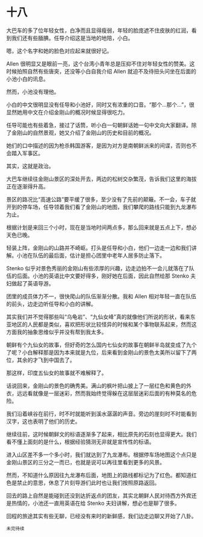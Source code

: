 # 十八

大巴车的多了位年轻女性，白净而且显得瘦弱，年轻的脸庞遮不住皮肤的红润，看到我们还有些腼腆。任导介绍这是当地的地陪，小白。



嗯，这个名字和她的脸色对应起来就很好记。

Allen 很明显又是眼前一亮，这个台湾小青年总是压抑不住对年轻女性的赞美。这时候拍照自然有些唐突，还没等小白自我介绍 Allen 就迫不及待扭头问坐在后面的小池小白的讯息。



然而，小池没有理他。

小白的中文很明显没有任导和小池好，同时又有浓重的口音。“那个…那个…”，很显然她用中文在介绍金刚山的概况时候显得很吃力。

任导可能也有些着急，接过了话筒，听小白一句朝鲜话她一句中文向大家翻译。除了金刚山的自然景观，她又介绍了金刚山的历史和目前的概况。

她们的口中描述的因为枪杀韩国游客，是因为对方是南朝鲜派来的间谍，否则也不会踏入军事区。

其实，这就是政治。

大巴车继续往金刚山景区的深处开去，两边的松树交杂繁茂，告诉我们这里的海拔正在逐渐得升高。

景区的路况比“高速公路”要平缓了很多，至少没有了先前的颠簸。不一会，车子就开到的停车场，任导领着我们看了金刚山的地图，我们攀爬的路线只能到九龙瀑布为止。

根据计划是来回三个小时，现在是当地时间两点多，那么回来就是五点上下，想必天色已晚。

轻装上阵，金刚山的山路并不崎岖。打头是任导和小白，他们一边走一边和我们讲解。小池在队伍的最后面，估计是担心团里中老年人居多防止落下。

Stenko 似乎对景色秀丽的金刚山有些浓厚的兴趣，边走边拍不一会儿就落在了队伍的后面。小池的英语比中文要好得多，刚好她在后面，因此自然给那 Stenko 夫妇做起了英语导游。

团里的成员体力不一，很快爬山的队伍渐渐分散。我和 Allen 相对年轻一直在队伍的前头，边走边听任导和小白的讲解。

其实我们并不觉得那些叫“乌龟岩”、“九仙女峰”真的就像他们所说的形状，看来东亚地区的人民都是类似，喜欢把形状比较怪异的时候和某个事物联系起来，然而这方面我的抽象思维似乎并没有帮到我太多。

朝鲜有个九仙女的故事，但好奇的怎么国内七仙女的故事在朝鲜半岛就变成了九个了呢？小白解释那是因为本来就是九位，后来看到金刚山的景色太美所以留下了两位，其余的才飞到中国去了。

那这样，印度五仙女的故事就不难解释了。

话说回来，金刚山的景色的确秀美。满山的枫叶把山披上了一层红色和黄色的外衣，远远看就像是一层迷彩，然而我始终觉得躲在这层层迷彩后面的有种莫名的危险。

我们沿着峡谷在前行，时不时就能听到溪水潺潺的声音。旁边的崖刻时不时能看到汉字，这也表明了他们的历史。

继续往前，这时候朝鲜文的标语逐渐多了起来，相比原先的石刻也显得更大。我们看不懂上面刻的是什么，根据经验猜测无非就是宣传性的标语。

进入山区差不多一个多小时，我们就达到了九龙瀑布。根据停车场地图这个点只是金刚山景区的三分之一而已，也就是说可以再往里看到更多的风景。

然而，不知道什么原因往九龙瀑布后面，地图上的路线都标记为了红色。都知道红色是禁止的意思，休息了片刻导游们此时也让我们按照原路返回。

回去的路上自然是能碰到还没到达折返点的团友，其实北朝鲜人民对待西方外宾还是热情的，小池还一直用英语在给 Stenko 夫妇讲解，想必也是聊了很多。

回程的旅途其实有些无聊，已经没有来时的新鲜感，我们边走边聊又开始了八卦。

`未完待续`
